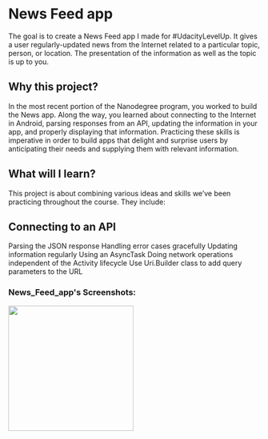 # News Feed app

The goal is to create a News Feed app I made for #UdacityLevelUp. 
It gives a user regularly-updated news from the Internet related to a particular topic, person, or location. The presentation of the information as well as the topic is up to you.

## Why this project?
In the most recent portion of the Nanodegree program, you worked to build the News app. Along the way, you learned about connecting to the Internet in Android, parsing responses from an API, updating the information in your app, and properly displaying that information. Practicing these skills is imperative in order to build apps that delight and surprise users by anticipating their needs and supplying them with relevant information.

## What will I learn?
This project is about combining various ideas and skills we’ve been practicing throughout the course. They include:

## Connecting to an API
Parsing the JSON response
Handling error cases gracefully
Updating information regularly
Using an AsyncTask
Doing network operations independent of the Activity lifecycle
Use Uri.Builder class to add query parameters to the URL

### News_Feed_app's Screenshots:
<img src="https://github.com/mobilotest/News_Feed_app/blob/master/Images/main.png" width = 250>